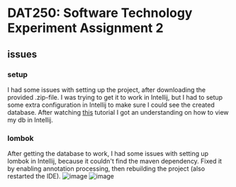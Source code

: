 # DAT250: Software Technology Experiment Assignment 2
## issues
### setup
I had some issues with setting up the project, after downloading the provided .zip-file. I was trying to get it to work in Intellij, but I had to setup some extra configuration in Intellij to make sure I could see the created database.
After watching [this](https://www.youtube.com/watch?v=jB2uSJX7jnM) tutorial I got an understanding on how to view my db in Intellij.
### lombok
After getting the database to work, I had some issues with setting up lombok in Intellij, because it couldn't find the maven dependency.
Fixed it by enabling annotation processing, then rebuilding the project (also restarted the IDE).
![image](https://user-images.githubusercontent.com/57662058/136935655-cee9f2af-6225-4a8d-b68a-2357a59151e6.png)
![image](https://user-images.githubusercontent.com/57662058/136935693-e8fafeec-e822-4823-a83a-46d452fb55a7.png)
